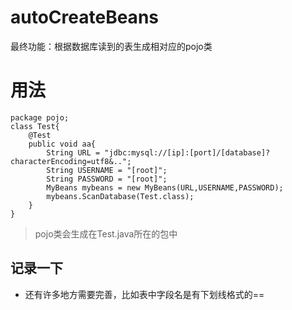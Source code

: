 # autoCreateBeans
最终功能：根据数据库读到的表生成相对应的pojo类

# 用法

    package pojo;
    class Test{
        @Test 
        public void aa{
            String URL = "jdbc:mysql://[ip]:[port]/[database]?characterEncoding=utf8&..";
            String USERNAME = "[root]";
            String PASSWORD = "[root]";
            MyBeans mybeans = new MyBeans(URL,USERNAME,PASSWORD);
            mybeans.ScanDatabase(Test.class);
        }
    }

> pojo类会生成在Test.java所在的包中
  
## 记录一下
- 还有许多地方需要完善，比如表中字段名是有下划线格式的==

